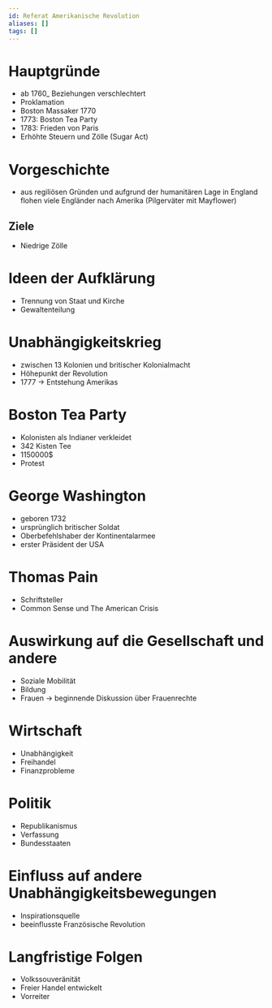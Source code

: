 ```yaml
---
id: Referat Amerikanische Revolution
aliases: []
tags: []
---
```


# Hauptgründe

- ab 1760\_ Beziehungen verschlechtert
- Proklamation
- Boston Massaker 1770
- 1773: Boston Tea Party
- 1783: Frieden von Paris
- Erhöhte Steuern und Zölle (Sugar Act)

# Vorgeschichte

- aus regiliösen Gründen und aufgrund der humanitären Lage in England flohen viele Engländer nach Amerika (Pilgerväter mit Mayflower)

## Ziele

- Niedrige Zölle

# Ideen der Aufklärung

- Trennung von Staat und Kirche
- Gewaltenteilung

# Unabhängigkeitskrieg

- zwischen 13 Kolonien und britischer Kolonialmacht
- Höhepunkt der Revolution
- 1777 -> Entstehung Amerikas

# Boston Tea Party

- Kolonisten als Indianer verkleidet
- 342 Kisten Tee
- 1150000$
- Protest

# George Washington

- geboren 1732
- ursprünglich britischer Soldat
- Oberbefehlshaber der Kontinentalarmee
- erster Präsident der USA

# Thomas Pain

- Schriftsteller
- Common Sense und The American Crisis

# Auswirkung auf die Gesellschaft und andere

- Soziale Mobilität
- Bildung
- Frauen -> beginnende Diskussion über Frauenrechte

# Wirtschaft

- Unabhängigkeit
- Freihandel
- Finanzprobleme

# Politik

- Republikanismus
- Verfassung
- Bundesstaaten

# Einfluss auf andere Unabhängigkeitsbewegungen

- Inspirationsquelle
- beeinflusste Französische Revolution

# Langfristige Folgen

- Volkssouveränität
- Freier Handel entwickelt
- Vorreiter
